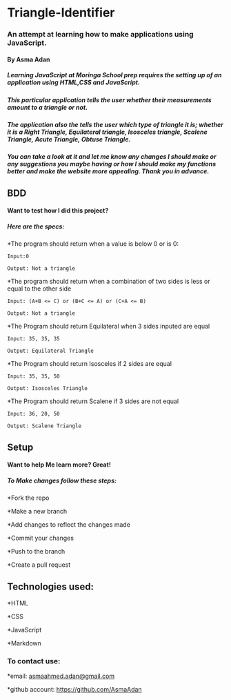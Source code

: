 # Triangle-Identifier
### An attempt at learning how to make applications using JavaScript.
#### By Asma Adan
##### Learning JavaScript at Moringa School prep requires the setting up of an application using HTML,CSS and JavaScript.
##### This particular  application tells the user whether their measurements amount to a triangle or not.
##### The application also the tells the user which type of triangle it is; whether it is a Right Triangle, Equilateral triangle, Isosceles triangle, Scalene Triangle, Acute Triangle, Obtuse Triangle.  
##### You can take a look at it and let me know any changes I should make or any suggestions you maybe having or how I should make my functions better and make the website more appealing. Thank you in advance.
## BDD
#### Want to test how I did this project?
##### Here are the specs:

*The program should return when a value is below 0 or is 0:

    Input:0

    Output: Not a triangle

*The program should return when a combination of two sides is less or equal to the other side

    Input: (A+B <= C) or (B+C <= A) or (C+A <= B)

    Output: Not a triangle

*The Program should return Equilateral when 3 sides inputed are equal

    Input: 35, 35, 35

    Output: Equilateral Triangle

*The Program should return Isosceles if 2 sides are equal

    Input: 35, 35, 50

    Output: Isosceles Triangle

*The Program should return Scalene if 3 sides are not equal

    Input: 36, 20, 50

    Output: Scalene Triangle

## Setup
#### Want to help Me learn more? Great!
##### To Make changes follow these steps:
*Fork the repo

*Make a new branch

*Add changes to reflect the changes made

*Commit your changes

*Push to the branch

*Create a pull request

## Technologies used:

*HTML

*CSS

*JavaScript

*Markdown

### To contact use:

*email: asmaahmed.adan@gmail.com

*github account: https://github.com/AsmaAdan
